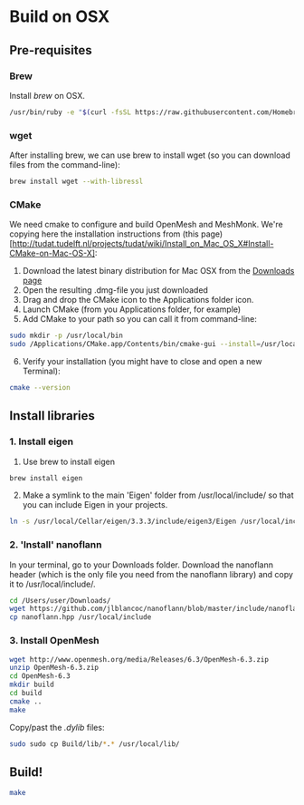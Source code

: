 # Build on OSX

## Pre-requisites
### Brew
Install *brew* on OSX. 

```bash
/usr/bin/ruby -e "$(curl -fsSL https://raw.githubusercontent.com/Homebrew/install/master/install)"
```

### wget
After installing brew, we can use brew to install wget (so you can download files from the command-line):
```bash
brew install wget --with-libressl
```

### CMake
We need cmake to configure and build OpenMesh and MeshMonk. We're copying here the installation instructions from (this page)[http://tudat.tudelft.nl/projects/tudat/wiki/Install_on_Mac_OS_X#Install-CMake-on-Mac-OS-X]:
1. Download the latest binary distribution for Mac OSX from the [Downloads page](https://cmake.org/download/)
2. Open the resulting .dmg-file you just downloaded
3. Drag and drop the CMake icon to the Applications folder icon.
4. Launch CMake (from you Applications folder, for example)
5. Add CMake to your path so you can call it from command-line:
```bash
sudo mkdir -p /usr/local/bin
sudo /Applications/CMake.app/Contents/bin/cmake-gui --install=/usr/local/bin
```
6. Verify your installation (you might have to close and open a new Terminal):
```bash
cmake --version
```

## Install libraries

### 1. Install eigen
1. Use brew to install eigen
```bash
brew install eigen
```
2. Make a symlink to the main 'Eigen' folder from /usr/local/include/ so that you can include Eigen in your projects.
```bash
ln -s /usr/local/Cellar/eigen/3.3.3/include/eigen3/Eigen /usr/local/include/Eigen
```

### 2. 'Install' nanoflann
In your terminal, go to your Downloads folder. Download the nanoflann header (which is the only file you need from the nanoflann library) and copy it to /usr/local/include/.
```bash
cd /Users/user/Downloads/
wget https://github.com/jlblancoc/nanoflann/blob/master/include/nanoflann.hpp
cp nanoflann.hpp /usr/local/include
```

### 3. Install OpenMesh

```bash
wget http://www.openmesh.org/media/Releases/6.3/OpenMesh-6.3.zip
unzip OpenMesh-6.3.zip
cd OpenMesh-6.3
mkdir build
cd build
cmake ..
make
```

Copy/past the *.dylib* files:
```bash
sudo sudo cp Build/lib/*.* /usr/local/lib/
```

## Build!

```bash
make 
```
